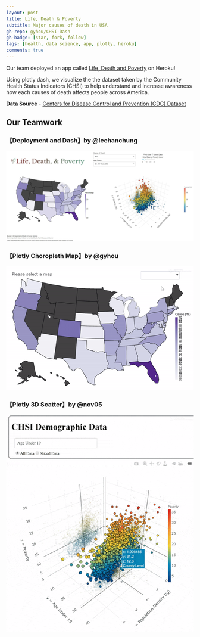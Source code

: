 ```yaml
---
layout: post
title: Life, Death & Poverty
subtitle: Major causes of death in USA
gh-repo: gyhou/CHSI-Dash
gh-badge: [star, fork, follow]
tags: [health, data science, app, plotly, heroku]
comments: true
---
```

Our team deployed an app called [Life, Death and Poverty](https://tragically-eh-20397.herokuapp.com/) on Heroku!

Using plotly dash, we visualize the the dataset taken by the Community Health Status Indicators (CHSI) to help understand and increase awareness how each causes of death affects people across America.

**Data Source** - [Centers for Disease Control and Prevention (CDC) Dataset](https://catalog.data.gov/dataset/community-health-status-indicators-chsi-to-combat-obesity-heart-disease-and-cancer)

## Our Teamwork

### 【Deployment and Dash】by @leehanchung  
![heroku homepage](https://github.com/Nov05/CHSI-Dash/blob/master/pictures/dash%20interface.jpg?raw=true)

### 【Plotly Choropleth Map】by @gyhou   
![CHSI Plotly Choropleth Map](https://github.com/Nov05/CHSI-Dash/blob/master/pictures/02.gif?raw=true)

### 【Plotly 3D Scatter】by @nov05    
![CHSI Plotly 3D Scatter](https://github.com/Nov05/CHSI-Dash/blob/master/pictures/ezgif.com-optimize.gif?raw=true)
